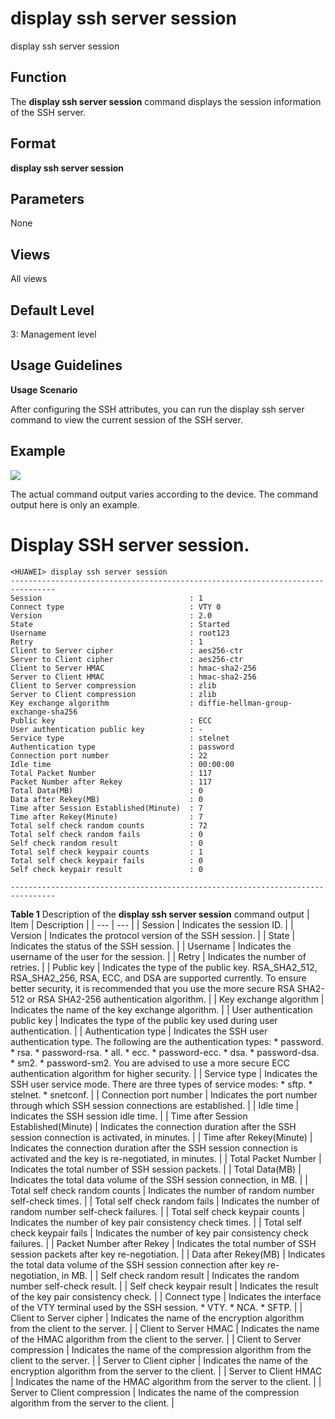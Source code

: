 display ssh server session
==========================

display ssh server session

Function
--------



The **display ssh server session** command displays the session information of the SSH server.




Format
------

**display ssh server session**


Parameters
----------

None

Views
-----

All views


Default Level
-------------

3: Management level


Usage Guidelines
----------------

**Usage Scenario**

After configuring the SSH attributes, you can run the display ssh server command to view the current session of the SSH server.


Example
-------

![](../public_sys-resources/note_3.0-en-us.png) 

The actual command output varies according to the device. The command output here is only an example.


# Display SSH server session.
```
<HUAWEI> display ssh server session
--------------------------------------------------------------------------------
Session                                 : 1
Connect type                            : VTY 0
Version                                 : 2.0
State                                   : Started
Username                                : root123
Retry                                   : 1
Client to Server cipher                 : aes256-ctr
Server to Client cipher                 : aes256-ctr
Client to Server HMAC                   : hmac-sha2-256
Server to Client HMAC                   : hmac-sha2-256
Client to Server compression            : zlib
Server to Client compression            : zlib
Key exchange algorithm                  : diffie-hellman-group-exchange-sha256
Public key                              : ECC
User authentication public key          : -
Service type                            : stelnet
Authentication type                     : password
Connection port number                  : 22
Idle time                               : 00:00:00
Total Packet Number                     : 117
Packet Number after Rekey               : 117
Total Data(MB)                          : 0
Data after Rekey(MB)                    : 0
Time after Session Established(Minute)  : 7
Time after Rekey(Minute)                : 7
Total self check random counts          : 72
Total self check random fails           : 0
Self check random result                : 0
Total self check keypair counts         : 1
Total self check keypair fails          : 0
Self check keypair result               : 0

--------------------------------------------------------------------------------

```

**Table 1** Description of the **display ssh server session** command output
| Item | Description |
| --- | --- |
| Session | Indicates the session ID. |
| Version | Indicates the protocol version of the SSH session. |
| State | Indicates the status of the SSH session. |
| Username | Indicates the username of the user for the session. |
| Retry | Indicates the number of retries. |
| Public key | Indicates the type of the public key. RSA\_SHA2\_512, RSA\_SHA2\_256, RSA, ECC, and DSA are supported currently.  To ensure better security, it is recommended that you use the more secure RSA SHA2-512 or RSA SHA2-256 authentication algorithm. |
| Key exchange algorithm | Indicates the name of the key exchange algorithm. |
| User authentication public key | Indicates the type of the public key used during user authentication. |
| Authentication type | Indicates the SSH user authentication type. The following are the authentication types:   * password. * rsa. * password-rsa. * all. * ecc. * password-ecc. * dsa. * password-dsa. * sm2. * password-sm2.   You are advised to use a more secure ECC authentication algorithm for higher security. |
| Service type | Indicates the SSH user service mode. There are three types of service modes:   * sftp. * stelnet. * snetconf. |
| Connection port number | Indicates the port number through which SSH session connections are established. |
| Idle time | Indicates the SSH session idle time. |
| Time after Session Established(Minute) | Indicates the connection duration after the SSH session connection is activated, in minutes. |
| Time after Rekey(Minute) | Indicates the connection duration after the SSH session connection is activated and the key is re-negotiated, in minutes. |
| Total Packet Number | Indicates the total number of SSH session packets. |
| Total Data(MB) | Indicates the total data volume of the SSH session connection, in MB. |
| Total self check random counts | Indicates the number of random number self-check times. |
| Total self check random fails | Indicates the number of random number self-check failures. |
| Total self check keypair counts | Indicates the number of key pair consistency check times. |
| Total self check keypair fails | Indicates the number of key pair consistency check failures. |
| Packet Number after Rekey | Indicates the total number of SSH session packets after key re-negotiation. |
| Data after Rekey(MB) | Indicates the total data volume of the SSH session connection after key re-negotiation, in MB. |
| Self check random result | Indicates the random number self-check result. |
| Self check keypair result | Indicates the result of the key pair consistency check. |
| Connect type | Indicates the interface of the VTY terminal used by the SSH session.   * VTY. * NCA. * SFTP. |
| Client to Server cipher | Indicates the name of the encryption algorithm from the client to the server. |
| Client to Server HMAC | Indicates the name of the HMAC algorithm from the client to the server. |
| Client to Server compression | Indicates the name of the compression algorithm from the client to the server. |
| Server to Client cipher | Indicates the name of the encryption algorithm from the server to the client. |
| Server to Client HMAC | Indicates the name of the HMAC algorithm from the server to the client. |
| Server to Client compression | Indicates the name of the compression algorithm from the server to the client. |